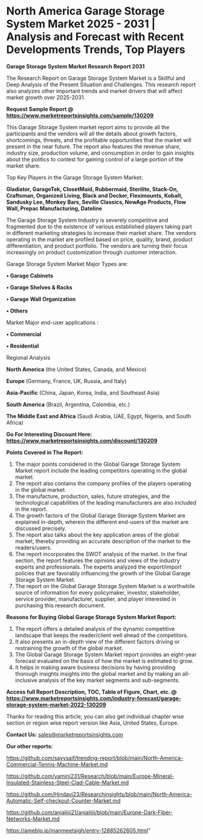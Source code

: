 # North America Garage Storage System Market 2025 - 2031 | Analysis and Forecast with Recent Developments Trends, Top Players

<strong>Garage Storage System Market Research Report 2031</strong>

The Research Report on Garage Storage System Market is a Skillful and Deep Analysis of the Present Situation and Challenges. This research report also analyzes other important trends and market drivers that will affect market growth over 2025-2031.

<strong>Request Sample Report @ <a href=https://www.marketreportsinsights.com/sample/130209>https://www.marketreportsinsights.com/sample/130209</a></strong>

This Garage Storage System market report aims to provide all the participants and the vendors will all the details about growth factors, shortcomings, threats, and the profitable opportunities that the market will present in the near future. The report also features the revenue share, industry size, production volume, and consumption in order to gain insights about the politics to contest for gaining control of a large portion of the market share.

Top Key Players in the Garage Storage System Market:

<strong>Gladiator, GarageTek, ClosetMaid, Rubbermaid, Sterilite, Stack-On, Craftsman, Organized Living, Black and Decker, Fleximounts, Kobalt, Sandusky Lee, Monkey Bars, Seville Classics, NewAge Products, Flow Wall, Prepac Manufacturing, Dateline</strong>

The Garage Storage System Industry is severely competitive and fragmented due to the existence of various established players taking part in different marketing strategies to increase their market share. The vendors operating in the market are profiled based on price, quality, brand, product differentiation, and product portfolio. The vendors are turning their focus increasingly on product customization through customer interaction.

Garage Storage System Market Major Types are:

<strong>• Garage Cabinets

• Garage Shelves & Racks

• Garage Wall Organization

• Others</strong>

Market Major end-user applications :

<strong>• Commercial

• Residential</strong>

Regional Analysis

</u><strong><b>North America</b></strong> (the United States, Canada, and Mexico)

<strong><b>Europe </b></strong>(Germany, France, UK, Russia, and Italy)

<strong><b>Asia-Pacific</b></strong> (China, Japan, Korea, India, and Southeast Asia)

<strong><b>South America</b></strong> (Brazil, Argentina, Colombia, etc.)

<strong><b>The Middle East and Africa</b></strong> (Saudi Arabia, UAE, Egypt, Nigeria, and South Africa)

<strong>Go For Interesting Discount Here: <a href=https://www.marketreportsinsights.com/discount/130209>https://www.marketreportsinsights.com/discount/130209</a></strong>

<strong>Points Covered in The Report:</strong>
<ol>
  <li>The major points considered in the Global Garage Storage System Market report include the leading competitors operating in the global market.</li>
  <li>The report also contains the company profiles of the players operating in the global market.</li>
  <li>The manufacture, production, sales, future strategies, and the technological capabilities of the leading manufacturers are also included in the report.</li>
  <li>The growth factors of the Global Garage Storage System Market are explained in-depth, wherein the different end-users of the market are discussed precisely.</li>
  <li>The report also talks about the key application areas of the global market, thereby providing an accurate description of the market to the readers/users.</li>
  <li>The report incorporates the SWOT analysis of the market. In the final section, the report features the opinions and views of the industry experts and professionals. The experts analyzed the export/import policies that are favorably influencing the growth of the Global Garage Storage System Market.</li>
  <li>The report on the Global Garage Storage System Market is a worthwhile source of information for every policymaker, investor, stakeholder, service provider, manufacturer, supplier, and player interested in purchasing this research document.</li>
</ol>
<strong>Reasons for Buying Global Garage Storage System Market Report:</strong>

<ol>
  <li>The report offers a detailed analysis of the dynamic competitive landscape that keeps the reader/client well ahead of the competitors.</li>
  <li>It also presents an in-depth view of the different factors driving or restraining the growth of the global market.</li>
  <li>The Global Garage Storage System Market report provides an eight-year forecast evaluated on the basis of how the market is estimated to grow.</li>
  <li>It helps in making aware business decisions by having providing thorough insights insights into the global market and by making an all-inclusive analysis of the key market segments and sub-segments.</li>
</ol>
<strong>Access full Report Description, TOC, Table of Figure, Chart, etc. @ <a href=https://www.marketreportsinsights.com/industry-forecast/garage-storage-system-market-2022-130209>https://www.marketreportsinsights.com/industry-forecast/garage-storage-system-market-2022-130209</a></strong>


Thanks for reading this article; you can also get individual chapter wise section or region wise report version like Asia, United States, Europe.

<strong>Contact Us:</strong>
sales@marketreportsinsights.com

<strong>Our other reports:</strong>

<a href=https://github.com/sayysaif/trending-report/blob/main/North-America-Commercial-Tennis-Machine-Market.md>https://github.com/sayysaif/trending-report/blob/main/North-America-Commercial-Tennis-Machine-Market.md</a>

<a href=https://github.com/yamini231/Research/blob/main/Europe-Mineral-Insulated-Stainless-Steel-Clad-Cable-Market.md>https://github.com/yamini231/Research/blob/main/Europe-Mineral-Insulated-Stainless-Steel-Clad-Cable-Market.md</a>

<a href=https://github.com/Hindavi23/Researchinsights/blob/main/North-America-Automatic-Self-checkout-Counter-Market.md>https://github.com/Hindavi23/Researchinsights/blob/main/North-America-Automatic-Self-checkout-Counter-Market.md</a>

<a href=https://github.com/anjaliiii21/anjaliiii/blob/main/Europe-Dark-Fiber-Networks-Market.md>https://github.com/anjaliiii21/anjaliiii/blob/main/Europe-Dark-Fiber-Networks-Market.md</a>

<a href=https://ameblo.jp/manmeetsigh/entry-12885262605.html>https://ameblo.jp/manmeetsigh/entry-12885262605.html</a>"
